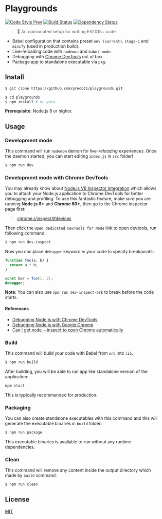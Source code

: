 # Playgrounds

[![Code Style Prev](https://img.shields.io/badge/code%20style-prev-32c8fc.svg)](https://github.com/preco21/eslint-config-prev)
[![Build Status](https://travis-ci.org/preco21/playgrounds.svg?branch=master)](https://travis-ci.org/preco21/playgrounds)
[![Dependency Status](https://dependencyci.com/github/preco21/playgrounds/badge)](https://dependencyci.com/github/preco21/playgrounds)

> :rocket: An opinionated setup for writing ES2015+ code

* Babel configuration that contains preset `env (current)`, `stage-1` and `minify` (used in production build).
* Live-reloading code with `nodemon` and `babel-node`.
* Debugging with [Chrome DevTools](https://medium.com/@paul_irish/debugging-node-js-nightlies-with-chrome-devtools-7c4a1b95ae27) out of box.
* Package app to standalone executable via `pkg`.

## Install

```bash
$ git clone https://github.com/preco21/playgrounds.git

$ cd playgrounds
$ npm install # or yarn
```

**Prerequisite:** Node.js 8 or higher.

## Usage

### Development mode

This command will run `nodemon` demon for _live-reloading_ experiences. Once the daemon started, you can start editing `index.js` in `src` folder!

```bash
$ npm run dev
```

### Development mode with Chrome DevTools

You may already know about [Node.js V8 Inspector Integration](https://nodejs.org/api/debugger.html#debugger_v8_inspector_integration_for_node_js) which allows you to attach your Node.js application to Chrome DevTools for better debugging and profiling. To use this fantastic feature, make sure you are running **Node.js 6+** and **Chrome 60+**, then go to the Chrome inspector page first:

> [chrome://inspect/#devices](chrome://inspect/#devices)

Then click the `Open dedicated DevTools for Node` link to open devtools, run following command:

```bash
$ npm run dev-inspect
```

Now you can place `debugger` keyword in your code to specify breakpoints:

```js
function foo(a, b) {
  return a * b;
}

const bar = foo(1, 2);
debugger;
```

**Note:** You can also use `npm run dev-inspect-brk` to break before the code starts.

#### References

* [Debugging Node.js with Chrome DevTools](https://medium.com/@paul_irish/debugging-node-js-nightlies-with-chrome-devtools-7c4a1b95ae27)
* [Debugging Node.js with Google Chrome](https://medium.com/the-node-js-collection/debugging-node-js-with-google-chrome-4965b5f910f4)
* [Can I get node --inspect to open Chrome automatically](https://stackoverflow.com/questions/41398970/can-i-get-node-inspect-to-open-chrome-automatically)

### Build

This command will build your code with Babel from `src` into `lib`.

```bash
$ npm run build
```

After building, you will be able to run app like standalone version of the application:

```bash
npm start
```

This is typically recommended for production.

### Packaging

You can also create standalone executables with this command and this will generate the executable binaries in `build` folder:

```bash
$ npm run package
```

This executable binaries is available to run without any runtime dependencies.

### Clean

This command will remove any content inside the output directory which made by `build` command.

```bash
$ npm run clean
```

## License

[MIT](https://preco.mit-license.org/)
